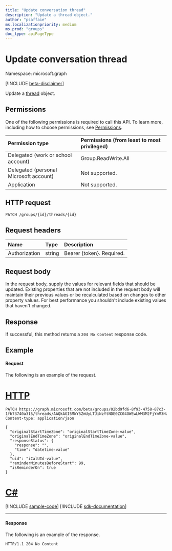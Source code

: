 ```yaml
---
title: "Update conversation thread"
description: "Update a thread object."
author: "psaffaie"
ms.localizationpriority: medium
ms.prod: "groups"
doc_type: apiPageType
---
```


# Update conversation thread

Namespace: microsoft.graph

[!INCLUDE [beta-disclaimer](../../includes/beta-disclaimer.md)]

Update a [thread](../resources/conversationthread.md) object.

## Permissions

One of the following permissions is required to call this API. To learn more, including how to choose permissions, see [Permissions](/graph/permissions-reference).

| Permission type                        | Permissions (from least to most privileged) |
| :------------------------------------- | :------------------------------------------ |
| Delegated (work or school account)     | Group.ReadWrite.All                         |
| Delegated (personal Microsoft account) | Not supported.                              |
| Application                            | Not supported.                              |

## HTTP request

<!-- { "blockType": "ignored" } -->

```http
PATCH /groups/{id}/threads/{id}
```

## Request headers

| Name          | Type   | Description               |
| :------------ | :----- | :------------------------ |
| Authorization | string | Bearer {token}. Required. |

## Request body

In the request body, supply the values for relevant fields that should be updated. Existing properties that are not included in the request body will maintain their previous values or be recalculated based on changes to other property values. For best performance you shouldn't include existing values that haven't changed.

## Response

If successful, this method returns a `204 No Content` response code.

## Example

#### Request

The following is an example of the request.

# [HTTP](#tab/http)

<!-- {
  "blockType": "request",
  "name": "update_group_thread"
}-->

```http
PATCH https://graph.microsoft.com/beta/groups/02bd9fd6-8f93-4758-87c3-1fb73740a315/threads/AAQkAGI5MWY5ZmUyLTJiNzYtNDE0ZC04OWEwLWM3M2FjYmM3NzNlZgMkABAAG5c7eC4NYEynIoXsuxXB9RAAG5c7eC4NYEynIoXsuxXB9Q==
Content-type: application/json

{
  "originalStartTimeZone": "originalStartTimeZone-value",
  "originalEndTimeZone": "originalEndTimeZone-value",
  "responseStatus": {
    "response": "",
    "time": "datetime-value"
  },
  "uid": "iCalUId-value",
  "reminderMinutesBeforeStart": 99,
  "isReminderOn": true
}
```

# [C#](#tab/csharp)
[!INCLUDE [sample-code](../includes/snippets/csharp/update-group-thread-csharp-snippets.md)]
[!INCLUDE [sdk-documentation](../includes/snippets/snippets-sdk-documentation-link.md)]

---

#### Response

The following is an example of the response.

<!-- {
  "blockType": "response",
  "truncated": true
} -->

```http
HTTP/1.1 204 No Content
```

<!-- uuid: 8fcb5dbc-d5aa-4681-8e31-b001d5168d79
2015-10-25 14:57:30 UTC -->
<!--
{
  "type": "#page.annotation",
  "description": "Update group thread",
  "keywords": "",
  "section": "documentation",
  "tocPath": "",
  "suppressions": [
  ]
}
-->
